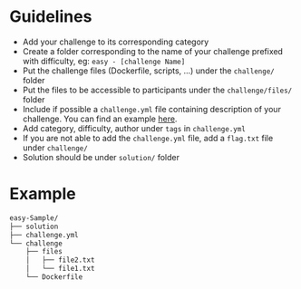 # Guidelines
- Add your challenge to its corresponding category
- Create a folder corresponding to the name of your challenge prefixed with difficulty, eg: `easy - [challenge Name]`
- Put the challenge files (Dockerfile, scripts, ...) under the `challenge/` folder
- Put the files to be accessible to participants under the `challenge/files/` folder
- Include if possible a `challenge.yml` file containing description of your challenge. You can find an example 
[here](https://github.com/CTFd/ctfcli/blob/master/ctfcli/spec/challenge-example.yml).
- Add category, difficulty, author under `tags` in `challenge.yml`
- If you are not able to add the `challenge.yml` file, add a `flag.txt` file under `challenge/`
- Solution should be under `solution/` folder
# Example
```bash
easy-Sample/
├── solution
├── challenge.yml
└── challenge
    ├── files
    │   ├── file2.txt
    │   └── file1.txt
    └── Dockerfile
```
